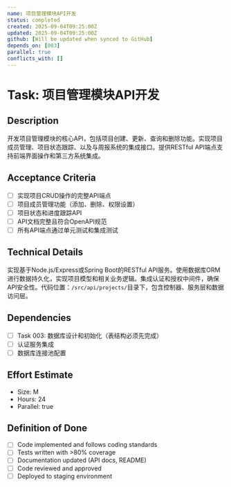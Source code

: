 ```yaml
---
name: 项目管理模块API开发
status: completed
created: 2025-09-04T09:25:00Z
updated: 2025-09-04T09:25:00Z
github: [Will be updated when synced to GitHub]
depends_on: [003]
parallel: true
conflicts_with: []
---
```


# Task: 项目管理模块API开发

## Description
开发项目管理模块的核心API，包括项目创建、更新、查询和删除功能。实现项目成员管理、项目状态跟踪、以及与周报系统的集成接口。提供RESTful API端点支持前端界面操作和第三方系统集成。

## Acceptance Criteria
- [ ] 实现项目CRUD操作的完整API端点
- [ ] 项目成员管理功能（添加、删除、权限设置）
- [ ] 项目状态和进度跟踪API
- [ ] API文档完整且符合OpenAPI规范
- [ ] 所有API端点通过单元测试和集成测试

## Technical Details
实现基于Node.js/Express或Spring Boot的RESTful API服务。使用数据库ORM进行数据持久化，实现项目模型和相关业务逻辑。集成认证和授权中间件，确保API安全性。代码位置：`/src/api/projects/`目录下，包含控制器、服务层和数据访问层。

## Dependencies
- [ ] Task 003: 数据库设计和初始化（表结构必须先完成）
- [ ] 认证服务集成
- [ ] 数据库连接池配置

## Effort Estimate  
- Size: M
- Hours: 24
- Parallel: true

## Definition of Done
- [ ] Code implemented and follows coding standards
- [ ] Tests written with >80% coverage
- [ ] Documentation updated (API docs, README)
- [ ] Code reviewed and approved
- [ ] Deployed to staging environment
